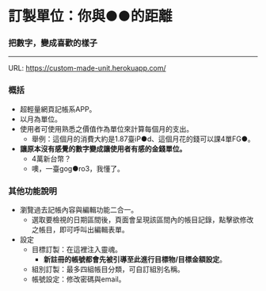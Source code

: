 # 訂製單位：你與●●的距離
### 把數字，變成喜歡的樣子
***
URL: https://custom-made-unit.herokuapp.com/

### 概括
- 超輕量網頁記帳系APP。
- 以月為單位。
- 使用者可使用熟悉之價值作為單位來計算每個月的支出。
    - 舉例：這個月的消費大約是1.87臺iP●d、這個月花的錢可以課4單FG●。
- **讓原本沒有感覺的數字變成讓使用者有感的金錢單位。**
    - 4萬新台幣？
    - 噢，一臺gog●ro3，我懂了。
### 其他功能說明
- 瀏覽過去記帳內容與編輯功能二合一。
    - 選取要檢視的日期區間後，頁面會呈現該區間內的帳目記錄，點擊欲修改之帳目，即可呼叫出編輯表單。
- 設定
    - 目標訂製：在這裡注入靈魂。
        - **新註冊的帳號都會先被引導至此進行目標物/目標金額設定**。
    - 組別訂製：最多四組帳目分類，可自訂組別名稱。
    - 帳號設定：修改密碼與email。
